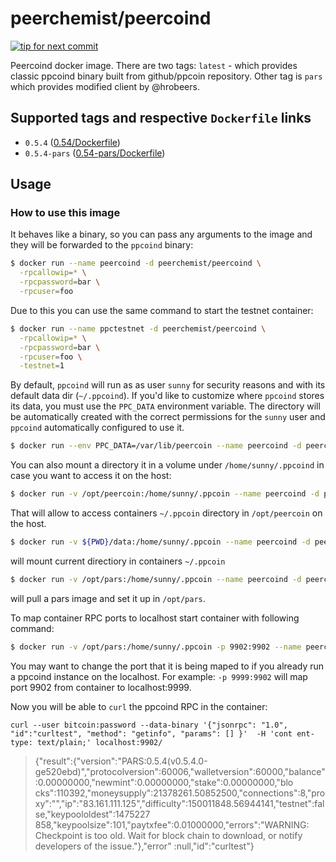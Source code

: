 # peerchemist/peercoind

[![tip for next commit](https://peer4commit.com/projects/189.svg)](https://peer4commit.com/projects/189)

Peercoind docker image. There are two tags: `latest` - which provides classic ppcoind binary built from github/ppcoin repository.
Other tag is `pars` which provides modified client by @hrobeers.

## Supported tags and respective `Dockerfile` links
- `0.5.4` ([0.54/Dockerfile](https://github.com/peerchemist/docker-peercoind/blob/master/0.5.4/Dockerfile))
- `0.5.4-pars` ([0.54-pars/Dockerfile](https://github.com/peerchemist/docker-peercoind/blob/master/0.5.4-pars/Dockerfile))

## Usage
### How to use this image

It behaves like a binary, so you can pass any arguments to the image and they will be forwarded to the `ppcoind` binary:

```sh
$ docker run --name peercoind -d peerchemist/peercoind \
  -rpcallowip=* \
  -rpcpassword=bar \
  -rpcuser=foo
```

Due to this you can use the same command to start the testnet container:

```sh
$ docker run --name ppctestnet -d peerchemist/peercoind \
  -rpcallowip=* \
  -rpcpassword=bar \
  -rpcuser=foo \
  -testnet=1
```

By default, `ppcoind` will run as as user `sunny` for security reasons and with its default data dir (`~/.ppcoind`). If you'd like to customize where `ppcoind` stores its data, you must use the `PPC_DATA` environment variable. The directory will be automatically created with the correct permissions for the `sunny` user and `ppcoind` automatically configured to use it.

```sh
$ docker run --env PPC_DATA=/var/lib/peercoin --name peercoind -d peerchemist/peercoind
```

You can also mount a directory it in a volume under `/home/sunny/.ppcoind` in case you want to access it on the host:

```sh
$ docker run -v /opt/peercoin:/home/sunny/.ppcoin --name peercoind -d peerchemist/peercoind
```
That will allow to access containers `~/.ppcoin` directory in `/opt/peercoin` on the host.


```sh
$ docker run -v ${PWD}/data:/home/sunny/.ppcoin --name peercoind -d peerchemist/peercoind
```
will mount current directiory in containers `~/.ppcoin`


```sh
$ docker run -v /opt/pars:/home/sunny/.ppcoin --name peercoind -d peerchemist/peercoind:pars
```
will pull a pars image and set it up in `/opt/pars`.


To map container RPC ports to localhost start container with following command:

```sh
$ docker run -v /opt/pars:/home/sunny/.ppcoin -p 9902:9902 --name peercoind -d peerchemist/peercoind:pars -rpcallowip=*
```
You may want to change the port that it is being maped to if you already run a ppcoind instance on the localhost.
For example: `-p 9999:9902` will map port 9902 from container to localhost:9999.

Now you will be able to `curl` the ppcoind RPC in the container:

`curl --user bitcoin:password --data-binary '{"jsonrpc": "1.0", "id":"curltest", "method": "getinfo", "params": [] }'  -H 'cont
ent-type: text/plain;' localhost:9902/`

> {"result":{"version":"PARS:0.5.4(v0.5.4.0-ge520ebd)","protocolversion":60006,"walletversion":60000,"balance":0.00000000,"newmint":0.00000000,"stake":0.00000000,"blo
cks":110392,"moneysupply":21378261.50852500,"connections":8,"proxy":"","ip":"83.161.111.125","difficulty":150011848.56944141,"testnet":false,"keypoololdest":1475227
858,"keypoolsize":101,"paytxfee":0.01000000,"errors":"WARNING: Checkpoint is too old. Wait for block chain to download, or notify developers of the issue."},"error"
:null,"id":"curltest"}